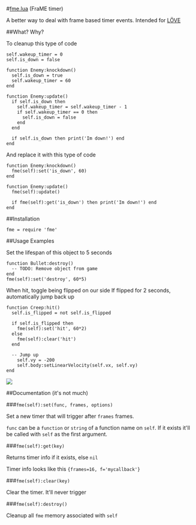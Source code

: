 #[fme.lua](https://raw.github.com/farzher/fme-lua/master/fme.lua) (FraME timer)

A better way to deal with frame based timer events. Intended for [LÖVE](https://love2d.org/)


##What? Why?

To cleanup this type of code

    self.wakeup_timer = 0
    self.is_down = false

    function Enemy:knockdown()
      self.is_down = true
      self.wakeup_timer = 60
    end

    function Enemy:update()
      if self.is_down then
        self.wakeup_timer = self.wakeup_timer - 1
        if self.wakeup_timer == 0 then
          self.is_down = false
        end
      end

      if self.is_down then print('Im down!') end
    end

And replace it with this type of code

    function Enemy:knockdown()
      fme(self):set('is_down', 60)
    end

    function Enemy:update()
      fme(self):update()

      if fme(self):get('is_down') then print('Im down!') end
    end




##Installation

    fme = require 'fme'



##Usage Examples


Set the lifespan of this object to 5 seconds

    function Bullet:destroy()
      -- TODO: Remove object from game
    end
    fme(self):set('destroy', 60*5)


When hit, toggle being flipped on our side
If flipped for 2 seconds, automatically jump back up

    function Creep:hit()
      self.is_flipped = not self.is_flipped

      if self.is_flipped then
        fme(self):set('hit', 60*2)
      else
        fme(self):clear('hit')
      end

      -- Jump up
        self.vy = -200
        self.body:setLinearVelocity(self.vx, self.vy)
    end

![](https://raw.github.com/farzher/fme-lua/master/wakeup.gif)



##Documentation (it's not much)

###`fme(self):set(func, frames, options)`

Set a new timer that will trigger after `frames` frames.

`func` can be a `function` or `string` of a function name on `self`. If it exists it'll be called with `self` as the first argument.



###`fme(self):get(key)`

Returns timer info if it exists, else `nil`

Timer info looks like this `{frames=16, f='mycallback'}`


###`fme(self):clear(key)`

Clear the timer. It'll never trigger

###`fme(self):destroy()`

Cleanup all `fme` memory associated with `self`





